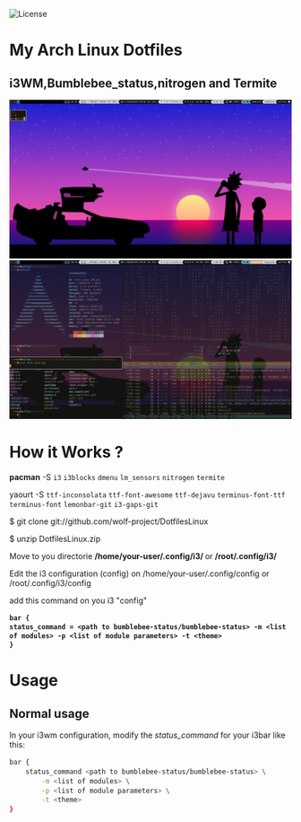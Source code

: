 ![License](https://img.shields.io/github/license/wolf-project/DotfilesLinux)
# My Arch Linux Dotfiles
## i3WM,Bumblebee_status,nitrogen and Termite


![I3][screenshot1] 
![I3][screenshot2]

[screenshot1]:https://github.com/wolf-project/DotfilesLinux/blob/master/Screenshots/2021-03-10-195310_1366x768_scrot.png
[screenshot2]:https://github.com/wolf-project/DotfilesLinux/blob/master/Screenshots/Arch.logo.png

# How it Works ? 

<strong>pacman</strong> -S `i3` `i3blocks` `dmenu` `lm_sensors` `nitrogen` `termite` 

yaourt -S `ttf-inconsolata` `ttf-font-awesome` `ttf-dejavu` `terminus-font-ttf` `terminus-font` `lemonbar-git` `i3-gaps-git`
	
$ git clone git://github.com/wolf-project/DotfilesLinux

$ unzip DotfilesLinux.zip

Move to you directorie <strong> /home/your-user/.config/i3/ </strong>  or <strong>/root/.config/i3/</strong>

Edit the i3 configuration (config) on /home/your-user/.config/config or /root/.config/i3/config
  
  add this command on you i3 "config" 
  
  <strong> 
	
	bar {
	status_command = <path to bumblebee-status/bumblebee-status> -m <list of modules> -p <list of module parameters> -t <theme>
	}
</strong>

# Usage
## Normal usage
In your i3wm configuration, modify the *status_command* for your i3bar like this:

```bash
bar {
	status_command <path to bumblebee-status/bumblebee-status> \
		-m <list of modules> \
		-p <list of module parameters> \
		-t <theme>
}
```

